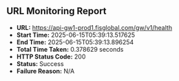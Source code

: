 ## URL Monitoring Report

- **URL:** https://api-gw1-prod1.fisglobal.com/gw/v1/health
- **Start Time:** 2025-06-15T05:39:13.517625
- **End Time:** 2025-06-15T05:39:13.896254
- **Total Time Taken:** 0.378629 seconds
- **HTTP Status Code:** 200
- **Status:** Success
- **Failure Reason:** N/A
